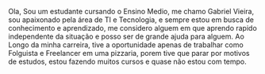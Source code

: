 Ola, Sou um estudante cursando o Ensino Medio, me chamo Gabriel Vieira, sou apaixonado pela área de TI e Tecnologia, e sempre estou em busca de conhecimento e aprendizado, me considero alguem em que aprendo rapido independente da situação e posso ser de grande ajuda para alguem.
Ao Longo da minha carreira, tive a oportunidade apenas de trabalhar como Folguista e Freelancer em uma pizzaria, porem tive que parar por motivos de estudos, estou fazendo muitos cursos e quase não estou com tempo.
